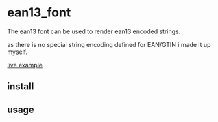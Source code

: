 # ean13_font

The ean13 font can be used to render ean13 encoded strings.

as there is no special string encoding defined for EAN/GTIN i made it up myself.

[live example](https://cdn.rawgit.com/Holger-Will/ean13-font/master/examples/generator.html)

## install



## usage

